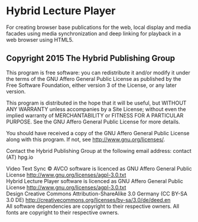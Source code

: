 # Hybrid Lecture Player

For creating browser base publications for the web, local display and media facades using media synchronization and deep linking for playback in a web browser using HTML5.

## Copyright 2015 The Hybrid Publishing Group

This program is free software: you can redistribute it and/or modify it under the terms of the GNU Affero General Public License as published by the Free Software Foundation, either version 3 of the License, or any later version.

This program is distributed in the hope that it will be useful, but WITHOUT ANY WARRANTY unless accompanies by a Site License; without even the implied warranty of MERCHANTABILITY or FITNESS FOR A PARTICULAR PURPOSE. See the GNU Affero General Public License for more details.

You should have received a copy of the GNU Affero General Public License along with this program. If not, see http://www.gnu.org/licenses/.

Contact the Hybrid Publishing Group at the following email address: contact (AT) hpg.io
 
Video Text Sync © AVCO software is licenced as GNU Affero General Public License http://www.gnu.org/licenses/agpl-3.0.txt  
Hybrid Lecture Player software is licenced as GNU Affero General Public License http://www.gnu.org/licenses/agpl-3.0.txt  
Design Creative Commons Attribution-ShareAlike 3.0 Germany (CC BY-SA 3.0 DE) http://creativecommons.org/licenses/by-sa/3.0/de/deed.en   
All software dependencies are copyright to their respective owners. All fonts are copyright to their respective owners.
